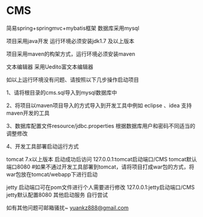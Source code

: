 # CMS
简易spring+springmvc+mybatis框架 数据库采用mysql

项目采用java开发 运行环境必须安装jdk1.7 及以上版本
 
项目采用maven的构架方式，运行环境必须安装maven 

文本编辑器 采用Uedito富文本编辑器
 
如以上运行环境没有问题、请按照以下几步操作启动项目

1、请将根目录的cms.sql导入到mysql数据库中 

2、将项目以maven项目导入的方式导入到开发工具中例如 eclipse 、idea 支持maven开发的工具

3、数据库配置文件resource/jdbc.properties 根据数据库用户和密码不同适当的调整修改

4、开发工具部署启动运行方式
    
   tomcat 7.x以上版本 启动成功后访问 127.0.0.1:tomcat启动端口/CMS  tomcat默认端口8080 
   #如果不通过开发工具部署到tomcat，请将项目打成war包的方式，将war包放在tomcat/webapp下进行启动  
   
   jetty 启动端口可在pom文件进行个人需要进行修改 127.0.0.1:jetty启动端口/CMS  jetty默认配置8080
   其他启动服务 自行尝试
  
如有其他问题可邮箱骚扰~ yuankz888@gmail.com  
